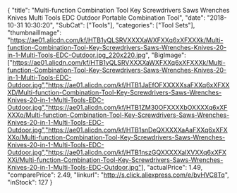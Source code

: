 {
	"title": "Multi-function Combination Tool Key Screwdrivers Saws Wrenches Knives Multi Tools EDC Outdoor Portable Combination Tool",
	"date": "2018-10-31 10:30:20",
	"SubCat": ["Tools"],
	"categories": ["Tool Sets"],
	"thumbnailImage": "https://ae01.alicdn.com/kf/HTB1yQLSRVXXXXaWXFXXq6xXFXXXk/Multi-function-Combination-Tool-Key-Screwdrivers-Saws-Wrenches-Knives-20-in-1-Multi-Tools-EDC-Outdoor.jpg_220x220.jpg",
	"BigImage": ["https://ae01.alicdn.com/kf/HTB1yQLSRVXXXXaWXFXXq6xXFXXXk/Multi-function-Combination-Tool-Key-Screwdrivers-Saws-Wrenches-Knives-20-in-1-Multi-Tools-EDC-Outdoor.jpg","https://ae01.alicdn.com/kf/HTB1JaEfOFXXXXXsaFXXq6xXFXXXD/Multi-function-Combination-Tool-Key-Screwdrivers-Saws-Wrenches-Knives-20-in-1-Multi-Tools-EDC-Outdoor.jpg","https://ae01.alicdn.com/kf/HTB1ZM30OFXXXXbOXXXXq6xXFXXXo/Multi-function-Combination-Tool-Key-Screwdrivers-Saws-Wrenches-Knives-20-in-1-Multi-Tools-EDC-Outdoor.jpg","https://ae01.alicdn.com/kf/HTB1snDeQXXXXXaAaFXXq6xXFXXXo/Multi-function-Combination-Tool-Key-Screwdrivers-Saws-Wrenches-Knives-20-in-1-Multi-Tools-EDC-Outdoor.jpg","https://ae01.alicdn.com/kf/HTB1nszGQXXXXXaIXVXXq6xXFXXXi/Multi-function-Combination-Tool-Key-Screwdrivers-Saws-Wrenches-Knives-20-in-1-Multi-Tools-EDC-Outdoor.jpg"],
	"actualPrice": 1.49,
	"comparePrice": 2.49,
	"linkurl": "http://s.click.aliexpress.com/e/bvHVC8Tq",
	"inStock": 127
}
